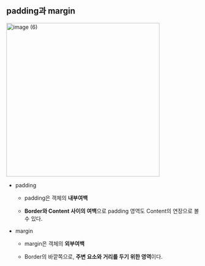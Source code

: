 ## padding과 margin

<img width="400" alt="image (6)" src="https://github.com/yookeunbyul/cs-study/assets/91243651/646bd2b9-b34b-4b90-a393-f89e1a46beb2">

- padding

  - padding은 객체의 **내부여백**

  - **Border와 Content 사이의 여백**으로 padding 영역도 Content의 연장으로 볼 수 있다.

- margin

  - margin은 객체의 **외부여백**

  - Border의 바깥쪽으로, **주변 요소와 거리를 두기 위한 영역**이다.
